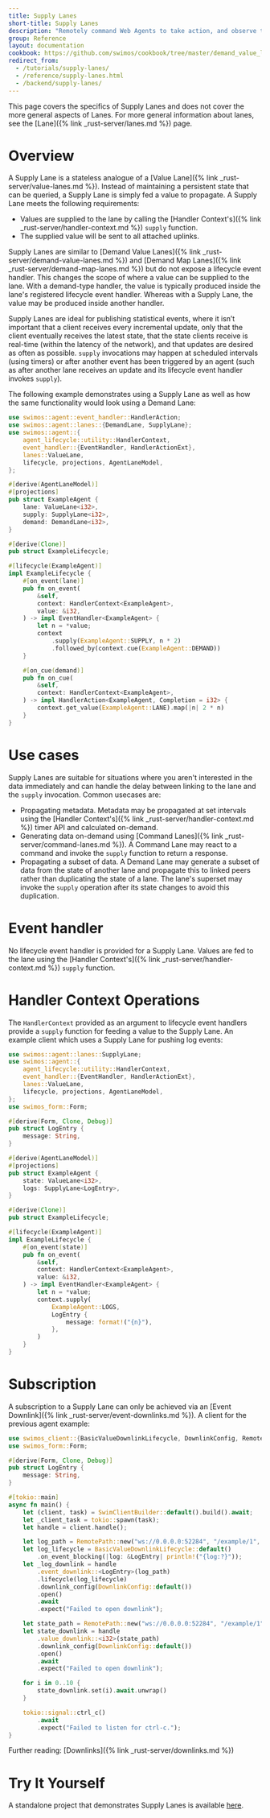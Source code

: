 ```yaml
---
title: Supply Lanes
short-title: Supply Lanes
description: "Remotely command Web Agents to take action, and observe the actions taken by others."
group: Reference
layout: documentation
cookbook: https://github.com/swimos/cookbook/tree/master/demand_value_lanes
redirect_from:
  - /tutorials/supply-lanes/
  - /reference/supply-lanes.html
  - /backend/supply-lanes/
---
```


This page covers the specifics of Supply Lanes and does not cover the more general aspects of Lanes. For more general information about lanes, see the [Lane]({% link _rust-server/lanes.md %}) page.

# Overview

A Supply Lane is a stateless analogue of a [Value Lane]({% link _rust-server/value-lanes.md %}). Instead of maintaining a persistent state that can be queried, a Supply Lane is simply fed a value to propagate. A Supply Lane meets the following requirements:

- Values are supplied to the lane by calling the [Handler Context's]({% link _rust-server/handler-context.md %}) `supply` function.
- The supplied value will be sent to all attached uplinks.

Supply Lanes are similar to [Demand Value Lanes]({% link _rust-server/demand-value-lanes.md %}) and [Demand Map Lanes]({% link _rust-server/demand-map-lanes.md %}) but do not expose a lifecycle event handler. This changes the scope of where a value can be supplied to the lane. With a demand-type handler, the value is typically produced inside the lane's registered lifecycle event handler. Whereas with a Supply Lane, the value may be produced inside another handler.

Supply Lanes are ideal for publishing statistical events, where it isn’t important that a client receives every incremental update, only that the client eventually receives the latest state, that the state clients receive is real-time (within the latency of the network), and that updates are desired as often as possible. `supply` invocations may happen at scheduled intervals (using timers) or after another event has been triggered by an agent (such as after another lane receives an update and its lifecycle event handler invokes `supply`).

The following example demonstrates using a Supply Lane as well as how the same functionality would look using a Demand Lane:

```rust
use swimos::agent::event_handler::HandlerAction;
use swimos::agent::lanes::{DemandLane, SupplyLane};
use swimos::agent::{
    agent_lifecycle::utility::HandlerContext,
    event_handler::{EventHandler, HandlerActionExt},
    lanes::ValueLane,
    lifecycle, projections, AgentLaneModel,
};

#[derive(AgentLaneModel)]
#[projections]
pub struct ExampleAgent {
    lane: ValueLane<i32>,
    supply: SupplyLane<i32>,
    demand: DemandLane<i32>,
}

#[derive(Clone)]
pub struct ExampleLifecycle;

#[lifecycle(ExampleAgent)]
impl ExampleLifecycle {
    #[on_event(lane)]
    pub fn on_event(
        &self,
        context: HandlerContext<ExampleAgent>,
        value: &i32,
    ) -> impl EventHandler<ExampleAgent> {
        let n = *value;
        context
            .supply(ExampleAgent::SUPPLY, n * 2)
            .followed_by(context.cue(ExampleAgent::DEMAND))
    }

    #[on_cue(demand)]
    pub fn on_cue(
        &self,
        context: HandlerContext<ExampleAgent>,
    ) -> impl HandlerAction<ExampleAgent, Completion = i32> {
        context.get_value(ExampleAgent::LANE).map(|n| 2 * n)
    }
}
```

# Use cases

Supply Lanes are suitable for situations where you aren't interested in the data immediately and can handle the delay between linking to the lane and the `supply` invocation. Common usecases are:

- Propagating metadata. Metadata may be propagated at set intervals using the [Handler Context's]({% link _rust-server/handler-context.md %}) timer API and calculated on-demand.
- Generating data on-demand using [Command Lanes]({% link _rust-server/command-lanes.md %}). A Command Lane may react to a command and invoke the `supply` function to return a response.
- Propagating a subset of data. A Demand Lane may generate a subset of data from the state of another lane and propagate this to linked peers rather than duplicating the state of a lane. The lane's superset may invoke the `supply` operation after its state changes to avoid this duplication.

# Event handler

No lifecycle event handler is provided for a Supply Lane. Values are fed to the lane using the [Handler Context's]({% link _rust-server/handler-context.md %}) `supply` function.

# Handler Context Operations

The `HandlerContext` provided as an argument to lifecycle event handlers provide a `supply` function for feeding a value to the Supply Lane. An example client which uses a Supply Lane for pushing log events:

```rust
use swimos::agent::lanes::SupplyLane;
use swimos::agent::{
    agent_lifecycle::utility::HandlerContext,
    event_handler::{EventHandler, HandlerActionExt},
    lanes::ValueLane,
    lifecycle, projections, AgentLaneModel,
};
use swimos_form::Form;

#[derive(Form, Clone, Debug)]
pub struct LogEntry {
    message: String,
}

#[derive(AgentLaneModel)]
#[projections]
pub struct ExampleAgent {
    state: ValueLane<i32>,
    logs: SupplyLane<LogEntry>,
}

#[derive(Clone)]
pub struct ExampleLifecycle;

#[lifecycle(ExampleAgent)]
impl ExampleLifecycle {
    #[on_event(state)]
    pub fn on_event(
        &self,
        context: HandlerContext<ExampleAgent>,
        value: &i32,
    ) -> impl EventHandler<ExampleAgent> {
        let n = *value;
        context.supply(
            ExampleAgent::LOGS,
            LogEntry {
                message: format!("{n}"),
            },
        )
    }
}
```

# Subscription

A subscription to a Supply Lane can only be achieved via an [Event Downlink]({% link _rust-server/event-downlinks.md %}). A client for the previous agent example:

```rust
use swimos_client::{BasicValueDownlinkLifecycle, DownlinkConfig, RemotePath, SwimClientBuilder};
use swimos_form::Form;

#[derive(Form, Clone, Debug)]
pub struct LogEntry {
    message: String,
}

#[tokio::main]
async fn main() {
    let (client, task) = SwimClientBuilder::default().build().await;
    let _client_task = tokio::spawn(task);
    let handle = client.handle();

    let log_path = RemotePath::new("ws://0.0.0.0:52284", "/example/1", "logs");
    let log_lifecycle = BasicValueDownlinkLifecycle::default()
        .on_event_blocking(|log: &LogEntry| println!("{log:?}"));
    let _log_downlink = handle
        .event_downlink::<LogEntry>(log_path)
        .lifecycle(log_lifecycle)
        .downlink_config(DownlinkConfig::default())
        .open()
        .await
        .expect("Failed to open downlink");

    let state_path = RemotePath::new("ws://0.0.0.0:52284", "/example/1", "state");
    let state_downlink = handle
        .value_downlink::<i32>(state_path)
        .downlink_config(DownlinkConfig::default())
        .open()
        .await
        .expect("Failed to open downlink");

    for i in 0..10 {
        state_downlink.set(i).await.unwrap()
    }

    tokio::signal::ctrl_c()
        .await
        .expect("Failed to listen for ctrl-c.");
}

```

Further reading: [Downlinks]({% link _rust-server/downlinks.md %})

# Try It Yourself

A standalone project that demonstrates Supply Lanes is available [here](https://github.com/swimos/swim-rust/tree/main/example_apps/supply_lane).
